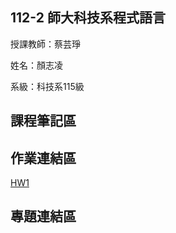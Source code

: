 ## 112-2 師大科技系程式語言

授課教師：蔡芸琤

姓名：顏志凌

系級：科技系115級

## 課程筆記區
## 作業連結區
[HW1](https://github.com/Chihlingna/PL/blob/main/HW1.py)

## 專題連結區
